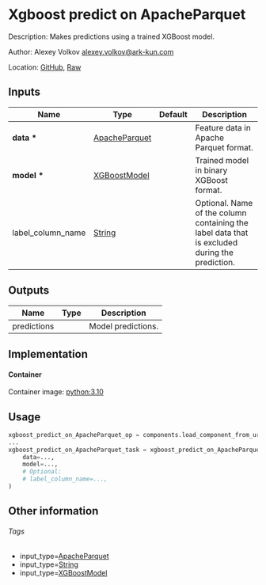 <!-- BEGIN_GENERATED_CONTENT -->
# Xgboost predict on ApacheParquet

Description: Makes predictions using a trained XGBoost model.

Author: Alexey Volkov <alexey.volkov@ark-kun.com>

Location: [GitHub](https://github.com/Ark-kun/pipeline_components/blob/master/components/XGBoost/Predict/from_ApacheParquet/component.yaml), [Raw](https://raw.githubusercontent.com/Ark-kun/pipeline_components/master/components/XGBoost/Predict/from_ApacheParquet/component.yaml)

## Inputs

|Name|Type|Default|Description|
|-|-|-|-|
|**data** **\***|[ApacheParquet]||Feature data in Apache Parquet format.|
|**model** **\***|[XGBoostModel]||Trained model in binary XGBoost format.|
|label_column_name|[String]||Optional. Name of the column containing the label data that is excluded during the prediction.|

## Outputs

|Name|Type|Description|
|-|-|-|
|predictions||Model predictions.|

## Implementation

#### Container

Container image: [python:3.10](https://hub.docker.com/r/_/python)

## Usage

```python
xgboost_predict_on_ApacheParquet_op = components.load_component_from_url("https://raw.githubusercontent.com/Ark-kun/pipeline_components/master/components/XGBoost/Predict/from_ApacheParquet/component.yaml")
...
xgboost_predict_on_ApacheParquet_task = xgboost_predict_on_ApacheParquet_op(
    data=...,
    model=...,
    # Optional:
    # label_column_name=...,
)
```

## Other information

###### Tags

* input_type=[ApacheParquet]
* input_type=[String]
* input_type=[XGBoostModel]

[ApacheParquet]: https://github.com/Ark-kun/pipeline_components/tree/master/types/ApacheParquet
[String]: https://github.com/Ark-kun/pipeline_components/tree/master/types/String
[XGBoostModel]: https://github.com/Ark-kun/pipeline_components/tree/master/types/XGBoostModel
<!-- END_GENERATED_CONTENT -->
